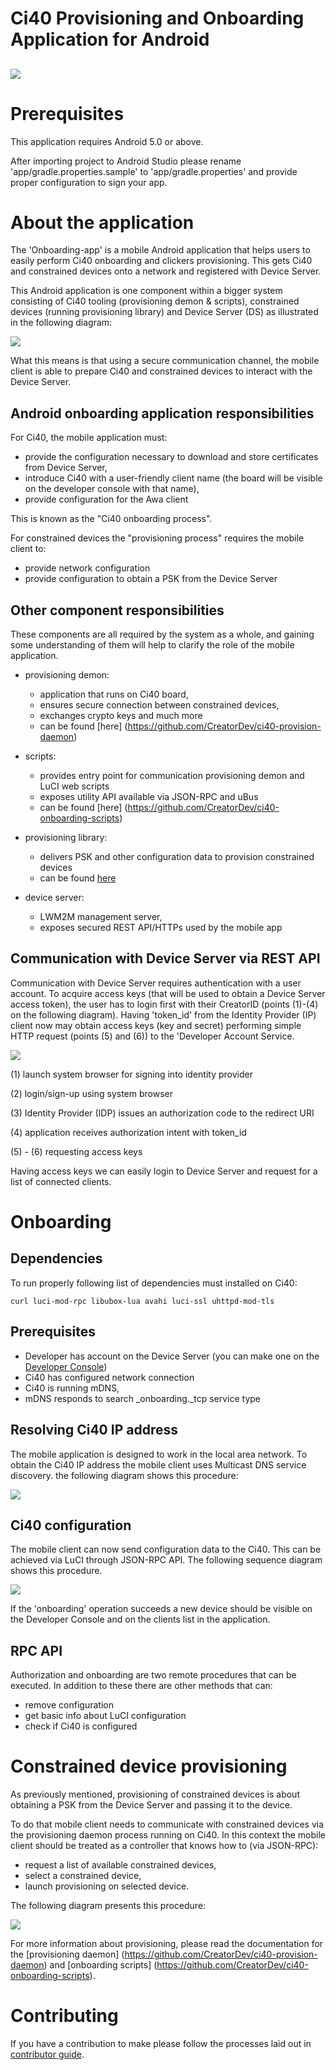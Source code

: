 # Ci40 Provisioning and Onboarding Application for Android
![](docs/img.png)
---

# Prerequisites
This application requires Android 5.0 or above.

 After importing project to Android Studio please rename 'app/gradle.properties.sample'
 to 'app/gradle.properties' and provide proper configuration to sign your app.

# About the application

 The 'Onboarding-app' is a mobile Android application that helps users to 
 easily perform Ci40 onboarding and clickers provisioning. This gets Ci40 and constrained devices onto a network and registered with Device Server.
 
 This Android application is one component within a bigger system consisting of Ci40 tooling (provisioning demon & scripts),
 constrained devices (running provisioning library) and Device Server (DS)
 as illustrated in the following diagram:
  
 ![](docs/components.png) 
 
 What this means is that using a secure communication channel, the mobile client is able to prepare Ci40 and constrained devices to interact with the Device Server.
 
## Android onboarding application responsibilities
 
 For Ci40, the mobile application must:

  * provide the configuration necessary to download and store certificates from Device Server,    
  * introduce Ci40 with a user-friendly client name (the board will be visible on the developer console with that name), 
  * provide configuration for the Awa client
  
 This is known as the "Ci40 onboarding process".
  
  For constrained devices the "provisioning process" requires the mobile client to:
   
  * provide network configuration
  * provide configuration to obtain a PSK from the Device Server   
  

## Other component responsibilities
 
 These components are all required by the system as a whole, and gaining some understanding of them will help to clarify the role of the mobile application.

 * provisioning demon:
    - application that runs on Ci40 board,
    - ensures secure connection between constrained devices,
    - exchanges crypto keys and much more
    - can be found [here] (https://github.com/CreatorDev/ci40-provision-daemon)
 
 * scripts:
    - provides entry point for communication provisioning demon and LuCI web scripts
    - exposes utility API available via JSON-RPC and uBus
    - can be found [here] (https://github.com/CreatorDev/ci40-onboarding-scripts)
 
 * provisioning library:
    - delivers PSK and other configuration data to provision constrained devices
    - can be found [here](https://github.com/CreatorDev/contiki-provisioning-library) 
 
 * device server:
    - LWM2M management server,
    - exposes secured REST API/HTTPs used by the mobile app
 
## Communication with Device Server via REST API
 
 Communication with Device Server requires authentication with a user account.
 To acquire access keys (that will be used to obtain a Device Server access token),
 the user has to login first with their CreatorID (points (1)-(4) on the following diagram).
 Having 'token_id' from the Identity Provider (IP) client now may obtain access keys (key and secret)
 performing simple HTTP request (points (5) and (6)) to the 'Developer Account Service.

![](docs/authorization.png) 

 (1) launch system browser for signing into identity provider
 
 (2) login/sign-up using system browser
 
 (3) Identity Provider (IDP) issues an authorization code to the redirect URI
 
 (4) application receives authorization intent with token_id
 
 (5) - (6) requesting access keys
  
 Having access keys we can easily login to Device Server and request for 
 a list of connected clients.
    
# Onboarding

## Dependencies
  
 To run properly following list of dependencies must installed on Ci40:
    
 ```curl luci-mod-rpc libubox-lua avahi luci-ssl uhttpd-mod-tls```
 
## Prerequisites
 - Developer has account on the Device Server (you can make one on the [Developer Console](http://console.creatordev.io))
 - Ci40 has configured network connection
 - Ci40 is running mDNS, 
 - mDNS responds to search _onboarding._tcp service type

## Resolving Ci40 IP address
 
 The mobile application is designed to work in the local area network. To obtain 
 the Ci40 IP address the mobile client uses Multicast DNS service discovery.
 the following diagram shows this procedure: 
 
 ![](docs/resolve_ip.png) 
 
## Ci40 configuration
  
 The mobile client can now send configuration data
 to the Ci40. This can be achieved via LuCI through JSON-RPC API. 
 The following sequence diagram shows this procedure. 
 
 ![](docs/onboarding.png)
  
 If the 'onboarding' operation succeeds a new device should be visible on the 
 Developer Console and on the clients list in the application.
 
## RPC API
  Authorization and onboarding are two remote procedures that can be executed.
  In addition to these there are other methods that can:
  - remove configuration
  - get basic info about LuCI configuration
  - check if Ci40 is configured
  
# Constrained device provisioning
  
 As previously mentioned, provisioning of constrained devices is about obtaining 
 a PSK from the Device Server and passing it to the device. 
 
 To do that mobile client needs to communicate with constrained devices via
 the provisioning daemon process running on Ci40. In this context the mobile client 
 should be treated as a controller that knows how to (via JSON-RPC):
  - request a list of available constrained devices,
  - select a constrained device,
  - launch provisioning on selected device.
   
  The following diagram presents this procedure: 
  
  ![](docs/provisioning.png)
  
  For more information about provisioning, please read the documentation
  for the [provisioning daemon] (https://github.com/CreatorDev/ci40-provision-daemon)
  and [onboarding scripts] (https://github.com/CreatorDev/ci40-onboarding-scripts).
  
 
# Contributing
If you have a contribution to make please follow the processes laid out in [contributor guide](CONTRIBUTING.md).
  